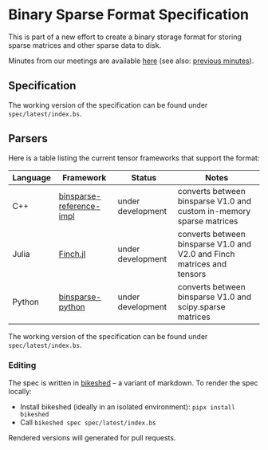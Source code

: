 # Binary Sparse Format Specification
This is part of a new effort to create a binary storage format for storing sparse matrices and other sparse data to disk.

Minutes from our meetings are available [here](https://hackmd.io/0qzK4fJlQp-78t067yiYsA?view) (see also: [previous minutes](minutes)).

## Specification

The working version of the specification can be found under `spec/latest/index.bs`.

## Parsers

Here is a table listing the current tensor frameworks that support the format:

| Language | Framework | Status | Notes |
| -------- | ------ | ------ | ----- |
| C++ | [binsparse-reference-impl](https://github.com/GraphBLAS/binsparse-reference-impl) | under development | converts between binsparse V1.0 and custom in-memory sparse matrices | 
| Julia | [Finch.jl](https://willowahrens.io/Finch.jl/dev/fileio/) | under development | converts between binsparse V1.0 and V2.0 and Finch matrices and tensors |
| Python | [binsparse-python](https://github.com/ivirshup/binsparse-python) | under development | converts between binsparse V1.0 and scipy.sparse matrices |

The working version of the specification can be found under `spec/latest/index.bs`.

### Editing

The spec is written in [bikeshed](https://github.com/tabatkins/bikeshed) – a variant of markdown.
To render the spec locally:

* Install bikeshed (ideally in an isolated environment): `pipx install bikeshed`
* Call `bikeshed spec spec/latest/index.bs`

Rendered versions will generated for pull requests.

